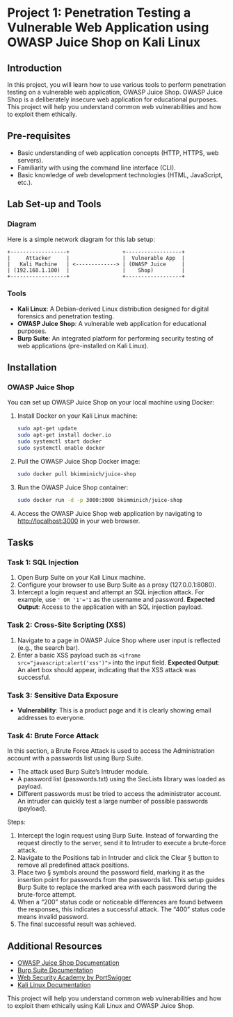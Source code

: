 # Project 1: Penetration Testing a Vulnerable Web Application using OWASP Juice Shop on Kali Linux

## Introduction
In this project, you will learn how to use various tools to perform penetration testing on a vulnerable web application, OWASP Juice Shop. OWASP Juice Shop is a deliberately insecure web application for educational purposes. This project will help you understand common web vulnerabilities and how to exploit them ethically.

## Pre-requisites
- Basic understanding of web application concepts (HTTP, HTTPS, web servers).
- Familiarity with using the command line interface (CLI).
- Basic knowledge of web development technologies (HTML, JavaScript, etc.).

## Lab Set-up and Tools

### Diagram
Here is a simple network diagram for this lab setup:

```
+------------------+                 +------------------+
|     Attacker     |                 |  Vulnerable App  |
|   Kali Machine   | <-------------> | (OWASP Juice     |
| (192.168.1.100)  |                 |    Shop)         |
+------------------+                 +------------------+
```

### Tools
- **Kali Linux**: A Debian-derived Linux distribution designed for digital forensics and penetration testing.
- **OWASP Juice Shop**: A vulnerable web application for educational purposes.
- **Burp Suite**: An integrated platform for performing security testing of web applications (pre-installed on Kali Linux).

## Installation

### OWASP Juice Shop
You can set up OWASP Juice Shop on your local machine using Docker:

1. Install Docker on your Kali Linux machine:
    ```bash
    sudo apt-get update
    sudo apt-get install docker.io
    sudo systemctl start docker
    sudo systemctl enable docker
    ```

2. Pull the OWASP Juice Shop Docker image:
    ```bash
    sudo docker pull bkimminich/juice-shop
    ```

3. Run the OWASP Juice Shop container:
    ```bash
    sudo docker run -d -p 3000:3000 bkimminich/juice-shop
    ```

4. Access the OWASP Juice Shop web application by navigating to [http://localhost:3000](http://localhost:3000) in your web browser.

## Tasks

### Task 1: SQL Injection
1. Open Burp Suite on your Kali Linux machine.
2. Configure your browser to use Burp Suite as a proxy (127.0.0.1:8080).
3. Intercept a login request and attempt an SQL injection attack. For example, use `' OR '1'='1` as the username and password.
   **Expected Output**: Access to the application with an SQL injection payload.

### Task 2: Cross-Site Scripting (XSS)
1. Navigate to a page in OWASP Juice Shop where user input is reflected (e.g., the search bar).
2. Enter a basic XSS payload such as `<iframe src="javascript:alert('xss')">` into the input field.
   **Expected Output**: An alert box should appear, indicating that the XSS attack was successful.

### Task 3: Sensitive Data Exposure
- **Vulnerability**: This is a product page and it is clearly showing email addresses to everyone.

### Task 4: Brute Force Attack
In this section, a Brute Force Attack is used to access the Administration account with a passwords list using Burp Suite.
- The attack used Burp Suite’s Intruder module.
- A password list (passwords.txt) using the SecLists library was loaded as payload.
- Different passwords must be tried to access the administrator account. An intruder can quickly test a large number of possible passwords (payload).

Steps:
1. Intercept the login request using Burp Suite. Instead of forwarding the request directly to the server, send it to Intruder to execute a brute-force attack.
2. Navigate to the Positions tab in Intruder and click the Clear § button to remove all predefined attack positions.
3. Place two § symbols around the password field, marking it as the insertion point for passwords from the passwords list. This setup guides Burp Suite to replace the marked area with each password during the brute-force attempt.
4. When a “200” status code or noticeable differences are found between the responses, this indicates a successful attack. The “400” status code means invalid password.
5. The final successful result was achieved.

## Additional Resources
- [OWASP Juice Shop Documentation](https://owasp.org/www-project-juice-shop/)
- [Burp Suite Documentation](https://portswigger.net/burp/documentation)
- [Web Security Academy by PortSwigger](https://portswigger.net/web-security)
- [Kali Linux Documentation](https://www.kali.org/docs/)

This project will help you understand common web vulnerabilities and how to exploit them ethically using Kali Linux and OWASP Juice Shop.
